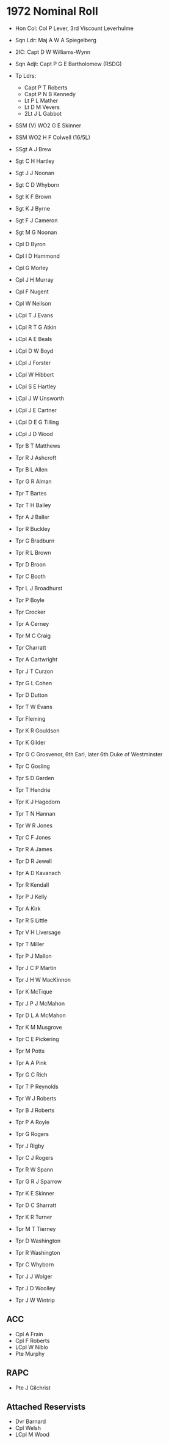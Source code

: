 # 1972 Nominal Roll

* Hon Col: Col P Lever, 3rd Viscount Leverhulme
* Sqn Ldr: Maj A W A Spiegelberg
* 2IC: Capt D W Williams-Wynn
* Sqn Adjt: Capt P G E Bartholomew (RSDG)
* Tp Ldrs:
  * Capt P T Roberts
  * Capt P N B Kennedy
  * Lt P L Mather
  * Lt D M Vevers
  * 2Lt J L Gabbot

* SSM (V) WO2 G E Skinner
* SSM WO2 H F Colwell (16/5L)
* SSgt A J Brew
* Sgt C H Hartley
* Sgt J J Noonan
* Sgt C D Whyborn
* Sgt K F Brown
* Sgt K J Byrne
* Sgt F J Cameron
* Sgt M G Noonan
* Cpl D Byron
* Cpl I D Hammond
* Cpl G Morley
* Cpl J H Murray
* Cpl F Nugent
* Cpl W Neilson
* LCpl T J Evans
* LCpl R T G Atkin
* LCpl A E Beals
* LCpl D W Boyd
* LCpl J Forster
* LCpl W Hibbert
* LCpl S E Hartley
* LCpl J W Unsworth
* LCpl J E Cartner
* LCpl D E G Tilling
* LCpl J D Wood
* Tpr B T Matthews
* Tpr R J Ashcroft
* Tpr B L Allen
* Tpr G R Alman
* Tpr T Bartes
* Tpr T H Bailey
* Tpr A J Baller
* Tpr R Buckley
* Tpr G Bradburn
* Tpr R L Brown
* Tpr D Broon
* Tpr C Booth
* Tpr L J Broadhurst
* Tpr P Boyle
* Tpr Crocker
* Tpr A Cerney
* Tpr M C Craig
* Tpr Charratt
* Tpr A Cartwright
* Tpr J T Curzon
* Tpr G L Cohen
* Tpr D Dutton
* Tpr T W Evans
* Tpr Fleming
* Tpr K R Gouldson
* Tpr K Gilder
* Tpr G C Grosvenor, 6th Earl, later 6th Duke of Westminster
* Tpr C Gosling
* Tpr S D Garden
* Tpr T Hendrie
* Tpr K J Hagedorn
* Tpr T N Hannan
* Tpr W R Jones
* Tpr C F Jones
* Tpr R A James
* Tpr D R Jewell
* Tpr A D Kavanach
* Tpr R Kendall
* Tpr P J Kelly
* Tpr A Kirk
* Tpr R S Little
* Tpr V H Liversage
* Tpr T Miller
* Tpr P J Mallon
* Tpr J C P Martin
* Tpr J H W MacKinnon
* Tpr K McTique
* Tpr J P J McMahon
* Tpr D L A McMahon
* Tpr K M Musgrove
* Tpr C E Pickering
* Tpr M Potts
* Tpr A A Pink
* Tpr G C Rich
* Tpr T P Reynolds
* Tpr W J Roberts
* Tpr B J Roberts
* Tpr P A Royle
* Tpr G Rogers
* Tpr J Rigby
* Tpr C J Rogers
* Tpr R W Spann
* Tpr G R J Sparrow
* Tpr K E Skinner
* Tpr D C Sharratt
* Tpr K R Turner
* Tpr M T Tierney
* Tpr D Washington
* Tpr R Washington
* Tpr C Whyborn
* Tpr J J Wolger
* Tpr J D Woolley
* Tpr J W Wintrip

## ACC

* Cpl A Frain
* Cpl F Roberts
* LCpl W Niblo
* Pte Murphy

## RAPC

* Pte J Gilchrist

## Attached Reservists

* Dvr Barnard
* Cpl Welsh
* LCpl M Wood
